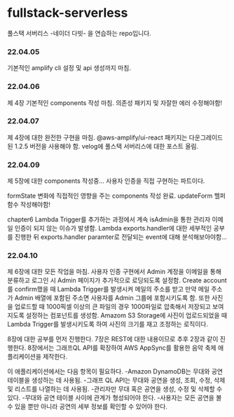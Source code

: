 # fullstack-serverless
풀스택 서버리스 -네이더 다빗- 을 연습하는 repo입니다.

### 22.04.05

기본적인 amplify cli 설정 및 api 생성까지 마침.

### 22.04.06

제 4장 기본적인 components 작성 마침. 의존성 패키지 및 자잘한 에러 수정해야함!

### 22.04.07

제 4장에 대한 완전한 구현을 마침. @aws-amplify/ui-react 패키지는 다운그레이드 된 1.2.5 버전을 사용해야 함.
velog에 풀스택 서버리스에 대한 포스트 올림.

### 22.04.09

제 5장에 대한 components 작성중... 사용자 인증을 직접  구현하는 파트이다.

formState 변화에 직접적인 영향을 주는 components 작성 완료. updateForm 헬퍼 함수 작성해야함!

chapter6 Lambda Trigger를 추가하는 과정에서 계속 isAdmin을 통한 관리자 이메일 인증이 되지 않는 이슈가 발생함.
Lambda exports.handler에 대한 세부적인 공부를 진행한 뒤 exports.handler paramter로 전달되는 event에 대해 분석해보아야함...

### 22.04.10

제 6장에 대한 모든 작업을 마침. 사용자 인증 구현에서 Admin 계정을 이메일을 통해 분류하고 로그인 시 Admin 페이지가 추가적으로 로딩되도록 설정함.
Create account를 confirm했을 때 Lambda Trigger를 발생시켜 메일의 주소를 받고 만약 메일 주소가 Admin 배열에 포함된 주소면 사용자를 Admin 그룹에 포함시키도록 함.
또한 사진을 업로드할 때 1000픽셀 이상의 큰 파일의 경우 1000파일로 압축해서 저장되고 보여지도록 설정하는 컴포넌트를 생성함.
Amazom S3 Storage에 사진이 업로드되었을 때 Lambda Trigger를 발생시키도록 하여 사진의 크기를 재고 조정하는 로직이다.

8장에 대한 공부를 먼저 진행한다. 7장은 REST에 대한 내용이므로 추후 2장과 같이 진행한다.
8장에서는 그래프QL API를 확장하여 AWS AppSync를 활용한 음악 축제 애플리케이션을 제작한다.

이 애플리케이션에서는 다음 항목이 필요하다.
-Amazon DynamoDB는 무대와 공연 테이블을 생성하는 데 사용됨.
-그래프 QL API는 무대와 공연을 생성, 조회, 수정, 삭제 및 리스트를 나열하는 데 사용됨.
-관리자만 무대 혹은 공연을 생성, 수정 및 삭제할 수 있다.
-무대와 공연 테이블 사이에 관계가 형성되어야 한다.
-사용자는 모든 공연을 볼 수 있을 뿐만 아니라 공연의 세부 정보를 확인할 수 있어야 한다.